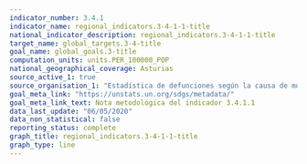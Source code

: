 ```yaml
---
indicator_number: 3.4.1
indicator_name: regional_indicators.3-4-1-1-title
national_indicator_description: regional_indicators.3-4-1-1-title
target_name: global_targets.3-4-title
goal_name: global_goals.3-title
computation_units: units.PER_100000_POP
national_geographical_coverage: Asturias
source_active_1: true
source_organisation_1: "Estadística de defunciones según la causa de muerte, INE"
goal_meta_link: "https://unstats.un.org/sdgs/metadata/"
goal_meta_link_text: Nota metodológica del indicador 3.4.1.1
data_last_update: "06/05/2020"
data_non_statistical: false
reporting_status: complete
graph_title: regional_indicators.3-4-1-1-title
graph_type: line
---
```

